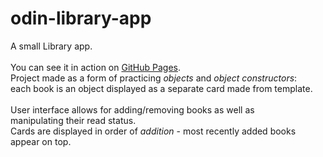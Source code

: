# odin-library-app
A small Library app.<br/><br/>
You can see it in action on [GitHub Pages](https://skorzany.github.io/odin-library-app/).<br/>
Project made as a form of practicing <em>objects</em> and <em>object constructors</em>:<br/>each book is an object displayed as a separate card made from template.<br/><br/>
User interface allows for adding/removing books as well as <br/>manipulating their read status.<br/>
Cards are displayed in order of <em>addition</em> - most recently added books <br/>appear on top.